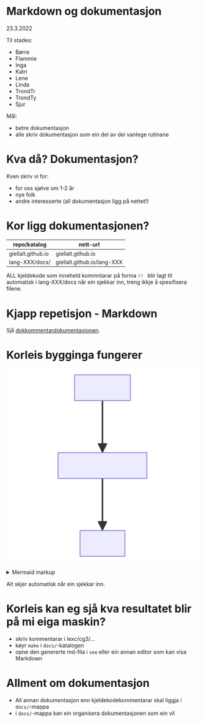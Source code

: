# Markdown og dokumentasjon

23.3.2022

Til stades:

- Børre
- Flammie
- Inga
- Katri
- Lene
- Linda
- TrondTr
- TrondTy
- Sjur

Mål:

- betre dokumentasjon
- alle skriv dokumentasjon som ein del av dei vanlege rutinane

# Kva då? Dokumentasjon?

Kven skriv vi for:
- for oss sjølve om 1-2 år
- nye folk
- andre interesserte (all dokumentasjon ligg på nettet!)

# Kor ligg dokumentasjonen?

   repo/katalog    | nett-url
------------------ | --------
giellalt.github.io | giellalt.github.io
lang-XXX/docs/     | giellalt.github.io/lang-XXX

ALL kjeldekode som inneheld kommntarar på forma `!! ` blir lagt til
automatisk i lang-XXX/docs når ein sjekkar inn, treng ikkje å spesifisera
filene.

# Kjapp repetisjon - Markdown

Sjå [dokkommentardokumentasjonen](https://giellalt.github.io/infra/infraremake/In-sourceDocumentationSpecification.html).

# Korleis bygginga fungerer

<!-- generated by mermaid compile action - START -->
![~mermaid diagram 1~](../../mermaid-svgs/-_admin_meetings_2022-03-23-MarkdownDocComments-md-1.svg)
<details>
  <summary>Mermaid markup</summary>

```mermaid
graph TB;
	LexC-fil --> |Trekk ut kommentarar etter !!| Markdown-fil;
	Markdown-fil --> |Bygg nettsider| HTML;
```

</details>
<!-- generated by mermaid compile action - END -->

Alt skjer automatisk når ein sjekkar inn.

# Korleis kan eg sjå kva resultatet blir på mi eiga maskin?

- skriv kommentarar i lexc/cg3/...
- køyr `make` i `docs/`-katalogen
- opne den genererte md-fila i `see` eller ein annan editor som kan visa Markdown

# Allment om dokumentasjon

- All annan dokumentasjon enn kjeldekodekommentarar skal liggja i `docs/`-mappa
- i `docs/`-mappa kan ein organisera dokumentasjonen som ein vil
